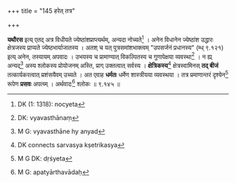 +++
title = "145 हरेत् तत्र"

+++


**यथौरस** इत्य् एतद् अत्र विधीयते ज्येष्ठांशप्राप्त्यर्थम्, अन्यदा नोच्यते[^४११] । अनेन विधानेन ज्येष्ठांश उद्धारः क्षेत्रजस्य प्राप्यते ज्येष्ठभार्याजातस्य । अतश् च यत् पुत्रसमांशभाक्त्वम् "उपसर्जनं प्रधानस्य" (म्ध् ९.१२१) इत्य् अनेन, तस्यायम् अपवादः । उभयस्य च प्रामाण्यात् विकल्पितस्य च गुणापेक्षया व्यवस्था[^४१२] । न ह्य् अन्यद्[^४१३] अस्य श्लोकस्य प्रोयोजनम् अस्ति, प्राग् उक्तत्वात् सर्वस्य । **क्षेत्रिकस्य**[^४१४] क्षेत्रस्वामिनस् **तद् बीजं** तत्कार्यकरत्वात् प्रशंसयैवम् उच्यते । अत एवाह **धर्मतः** धर्मेण शास्त्रीयया व्यवस्थया । तत्र प्रमाणान्तरं दृश्येन[^४१५] रूपेण **प्रसवः** अपत्य्म् । अर्थवादः[^४१६] श्लोकः ॥ ९.१४५ ॥


[^४१६]:
     M G: apatyārthavādaḥ


[^४१५]:
     M G DK: dṛśyeta


[^४१४]:
     DK connects sarvasya kṣetrikasya


[^४१३]:
     M G: vyavasthāne hy anyad


[^४१२]:
     DK: vyavasthānaṃ


[^४११]:
     DK (1: 1318): nocyeta